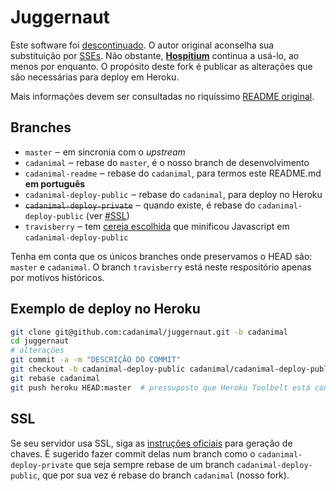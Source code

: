 # Juggernaut

Este software foi [descontinuado](http://blog.alexmaccaw.com/killing-a-library). O autor original aconselha sua substituição por [SSEs](//github.com/ninetwentyfour/Hospitium/issues/55). Não obstante, [**Hospitium**](//github.com/cadanimal/Hospitium) continua a usá-lo, ao menos por enquanto. O propósito deste fork é publicar as alterações que são necessárias para deploy em Heroku.

Mais informações devem ser consultadas no riquíssimo [README original](//github.com/maccaw/juggernaut/README.md).

## Branches

- `master` ‒ em sincronia com o _upstream_
- `cadanimal` ‒ rebase do `master`, é o nosso branch de desenvolvimento
- `cadanimal-readme` ‒ rebase do `cadanimal`, para termos este README.md **em português**
- `cadanimal-deploy-public` ‒ rebase do `cadanimal`, para deploy no Heroku
- ~~`cadanimal-deploy-private`~~ ‒ quando existe, é rebase do `cadanimal-deploy-public` (ver [#SSL](#ssl))
- `travisberry` ‒ tem [cereja escolhida](//github.com/ninetwentyfour/juggernaut/commit/a75ccb84b5cef074c8f03feac86c26a28d4ce8d1) que minificou Javascript em `cadanimal-deploy-public`

Tenha em conta que os únicos branches onde preservamos o HEAD são: `master` e `cadanimal`.
O branch `travisberry` está neste respositório apenas por motivos históricos.

## Exemplo de deploy no Heroku

```sh
git clone git@github.com:cadanimal/juggernaut.git -b cadanimal
cd juggernaut
# alterações
git commit -a -m "DESCRIÇÃO DO COMMIT"
git checkout -b cadanimal-deploy-public cadanimal/cadanimal-deploy-public
git rebase cadanimal
git push heroku HEAD:master  # pressuposto que Heroku Toolbelt está configurado
```

## SSL

Se seu servidor usa SSL, siga as [instruções oficiais](//github.com/maccaw/juggernaut/README.md#ssl) para geração de chaves. É sugerido fazer commit delas num branch como o `cadanimal-deploy-private` que seja sempre rebase de um branch `cadanimal-deploy-public`, que por sua vez é rebase do branch `cadanimal` (nosso fork).

